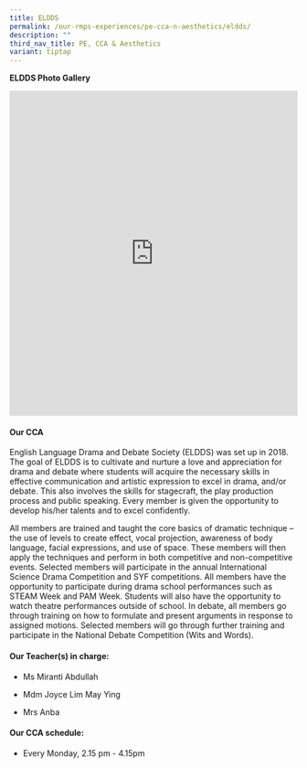 ```yaml
---
title: ELDDS
permalink: /our-rmps-experiences/pe-cca-n-aesthetics/eldds/
description: ""
third_nav_title: PE, CCA & Aesthetics
variant: tiptap
---
```

<p><strong>ELDDS Photo Gallery</strong>
</p>
<div class="iframe-wrapper">
<iframe height="569" width="100%" allowfullscreen="true" frameborder="0" src="https://docs.google.com/presentation/d/e/2PACX-1vTJPmwVUI5zRGH1gSmolRBENI76CaEiVsJqTtXvGJO8LyQGXSFVOzd9muyiz_OhGaWzusNRfu0F_PXw/pubembed?start=true&amp;loop=true&amp;delayms=3000"></iframe>
</div>
<h4><strong>Our CCA</strong></h4>
<p>English Language Drama and Debate Society (ELDDS) was set up in 2018.
The goal of ELDDS is to cultivate and nurture a love and appreciation for
drama and debate where students will acquire the necessary skills in effective
communication and artistic expression to excel in drama, and/or debate.
This also involves the skills for stagecraft, the play production process
and public speaking. Every member is given the opportunity to develop his/her
talents and to excel confidently.</p>
<p>All members are trained and taught the core basics of dramatic technique
– the use of levels to create effect, vocal projection, awareness of body
language, facial expressions, and use of space. These members will then
apply the techniques and perform in both competitive and non-competitive
events. Selected members will participate in the annual International Science
Drama Competition and SYF competitions. All members have the opportunity
to participate during drama school performances such as STEAM Week and
PAM Week. Students will also have the opportunity to watch theatre performances
outside of school. In debate, all members go through training on how to
formulate and present arguments in response to assigned motions. Selected
members will go through further training and participate in the National
Debate Competition (Wits and Words).</p>
<h4><strong>Our Teacher(s) in charge:</strong></h4>
<ul>
<li>
<p>Ms Miranti Abdullah</p>
</li>
<li>
<p>Mdm Joyce Lim May Ying</p>
</li>
<li>
<p>Mrs Anba</p>
</li>
</ul>
<h4><strong>Our CCA schedule:</strong></h4>
<ul data-tight="true" class="tight">
<li>
<p>Every Monday, 2.15 pm - 4.15pm</p>
</li>
</ul>
<p></p>